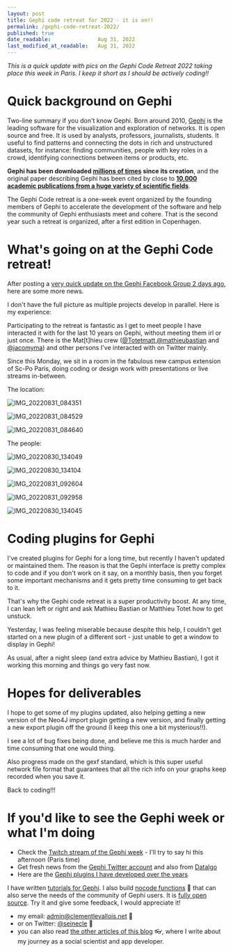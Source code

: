```yaml
---
layout: post
title: Gephi code retreat for 2022 - it is on!!
permalink: /gephi-code-retreat-2022/
published: true
date_readable:               Aug 31, 2022
last_modified_at_readable:   Aug 31, 2022
---
```


*This is a quick update with pics on the Gephi Code Retreat 2022 taking place this week in Paris. I keep it short as I should be actively coding!!*

# Quick background on Gephi

Two-line summary if you don't know Gephi. Born around 2010, [Gephi](https://gephi.org) is the leading software for the visualization and exploration of networks.
It is open source and free. It is used by analysts, professors, journalists, students. It useful to find patterns and connecting the dots in rich and unstructured datasets, for instance: finding communities, people with key roles in a crowd, identifying connections between items or products, etc.

**Gephi has been downloaded [millions of times](https://seinecle.github.io/gephi-tutorials/generated-html/history-en.html#_a_cumulative_downloads) since its creation**, and the original paper describing Gephi has been cited by close to **[10,000 academic publications from a huge variety of scientific fields]([https://scholar.google.fr/scholar?hl=fr&as_sdt=0%2C5&q=gephi&btnG=](https://scholar.google.fr/citations?view_op=view_citation&hl=fr&user=fEDLILQAAAAJ&citation_for_view=fEDLILQAAAAJ:u5HHmVD_uO8C))**.

The Gephi Code retreat is a one-week event organized by the founding members of Gephi to accelerate the development of the software and help the community of Gephi enthusiasts meet and cohere. That is the second year such a retreat is organized, after a first edition in Copenhagen.

# What's going on at the Gephi Code retreat!

After posting a [very quick update on the Gephi Facebook Group 2 days ago](https://www.facebook.com/groups/gephi/posts/10160869191367565/), here are some more news.

I don't have the full picture as multiple projects develop in parallel. Here is my experience:

Participating to the retreat is fantastic as I get to meet people I have interacted it with for the last 10 years on Gephi, without meeting them irl or just once.
There is the Mat[t]hieu crew ([@Totetmatt](https://twitter.com/Totetmatt),[@mathieubastian](https://twitter.com/mathieubastian) and [@jacomyma](https://twitter.com/jacomyma)) and other persons I've interacted with on Twitter mainly.

Since this Monday, we sit in a room in the fabulous new campus extension of Sc-Po Paris, doing coding or design work with presentations or live streams in-between.

The location:

![IMG_20220831_084351](https://user-images.githubusercontent.com/1244100/187644232-9c53a29d-36bd-4b77-9eb9-1c26f7167bb9.jpg)

![IMG_20220831_084529](https://user-images.githubusercontent.com/1244100/187644259-3bd4bf7c-180e-44ed-9d6c-f8e3439791d2.jpg)

![IMG_20220831_084640](https://user-images.githubusercontent.com/1244100/187644199-8761b301-e02b-49b9-91a7-105f4a5b3e3b.jpg)

The people:


![IMG_20220830_134049](https://user-images.githubusercontent.com/1244100/187646635-18ba5b9d-4f18-43c3-816f-d90c451795d2.jpg)

![IMG_20220830_134104](https://user-images.githubusercontent.com/1244100/187646658-86e35bba-f274-4307-ad59-f0a278f35c84.jpg)

![IMG_20220831_092604](https://user-images.githubusercontent.com/1244100/187646675-304ea068-eb12-4638-99dd-4c88b972a675.jpg)

![IMG_20220831_092958](https://user-images.githubusercontent.com/1244100/187646688-17a5e80c-8af6-4fe9-931e-b85aa639f0b8.jpg)

![IMG_20220830_134045](https://user-images.githubusercontent.com/1244100/187646711-46419419-d9df-4090-a176-8e0f5eecbf7d.jpg)

# Coding plugins for Gephi

I've created plugins for Gephi for a long time, but recently I haven't updated or maintained them.
The reason is that the Gephi interface is pretty complex to code and if you don't work on it say, on a monthly basis, then you forget some important mechanisms and it gets pretty time consuming to get back to it.

That's why the Gephi code retreat is a super productivity boost. At any time, I can lean left or right and ask Mathieu Bastian or Matthieu Totet how to get unstuck.

Yesterday, I was feeling miserable because despite this help, I couldn't get started on a new plugin of a different sort - just unable to get a window to display in Gephi!

As usual, after a night sleep (and extra advice by Mathieu Bastian), I got it working this morning and things go very fast now.

# Hopes for deliverables

I hope to get some of my plugins updated, also helping getting a new version of the Neo4J import plugin getting a new version, and finally getting a new export plugin off the ground (I keep this one a bit mysterious!!).

I see a lot of bug fixes being done, and believe me this is much harder and time consuming that one would thing.

Also progress made on the gexf standard, which is this super useful network file format that guarantees that all the rich info on your graphs keep recorded when you save it.

Back to coding!!!


# If you'd like to see the Gephi week or what I'm doing

- Check the [Twitch stream of the Gephi week](https://www.twitch.tv/datalgo) - I'll try to say hi this afternoon (Paris time)
- Get fresh news from the [Gephi Twitter account](https://twitter.com/Gephi) and also from [Datalgo](https://twitter.com/nicolasbchb)
- Here are the [Gephi plugins I have developed over the years](https://gephi.org/plugins/#/browse/search/levallois)

I have written [tutorials for Gephi](https://seinecle.github.io/gephi-tutorials/).
I also build [nocode functions](https://nocodefunctions.com) 🔎 that can also serve the needs of the community of Gephi users. It is [fully open source](https://github.com/seinecle/nocodefunctions).
Try it and give some feedback, I would appreciate it!

* my email: [admin@clementlevallois.net](mailto:admin@clementlevallois.net) 📧
* or on Twitter: [@seinecle](https://twitter.com/seinecle) 📱
* you can also read [the other articles of this blog](https://nocodefunctions.com/blog) 👓, where I write about my journey as a social scientist and app developer.

